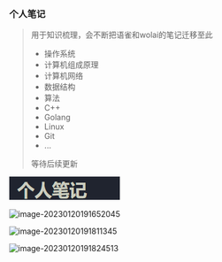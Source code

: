 ### 个人笔记

> 用于知识梳理，会不断把语雀和wolai的笔记迁移至此
>
> - 操作系统
> - 计算机组成原理
> - 计算机网络
> - 数据结构
> - 算法
> - C++
> - Golang
> - Linux
> - Git
> - ...
>
> 等待后续更新

![image-20230120190746697](images\image-20230120190746697.png)

![image-20230120191652045](D:\blog\blog3\images\image-20230120191652045.png)

![image-20230120191811345](D:\blog\blog3\image-20230120191811345.png)

![image-20230120191824513](D:\blog\blog3\image-20230120191824513.png)

